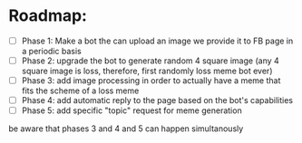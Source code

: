 # Roadmap:
- [ ] Phase 1: Make a bot the can upload an image we provide it to FB page in a periodic basis 
- [ ] Phase 2: upgrade the bot to generate random 4 square image (any 4 square image is loss, therefore, first randomly loss meme bot ever)
- [ ] Phase 3: add image processing in order to actually have a meme that fits the scheme of a loss meme
- [ ] Phase 4: add automatic reply to the page based on the bot's capabilities
- [ ] Phase 5: add specific "topic" request for meme generation

be aware that phases 3 and 4 and 5 can happen simultanously